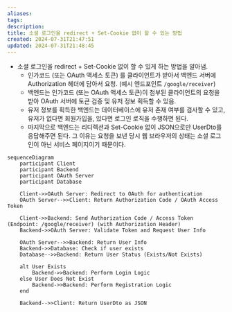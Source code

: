 ```yaml
---
aliases: 
tags: 
description:
title: 소셜 로그인을 redirect + Set-Cookie 없이 할 수 있는 방법
created: 2024-07-31T21:47:51
updated: 2024-07-31T21:48:45
---
```

- 소셜 로그인을 redirect + Set-Cookie 없이 할 수 있게 하는 방법을 알아냄.
    - 인가코드 (또는 OAuth 액세스 토큰) 를 클라이언트가 받아서 백엔드 서버에 Authorization 헤더에 담아서 요청. (예시 엔드포인트 `/google/receiver`)
    - 백엔드는 인가코드 (또는 OAuth 액세스 토큰)이 첨부된 클라이언트의 요청을 받아 OAuth 서버에 토큰 검증 및 유저 정보 획득할 수 있음.
    - 유저 정보를 획득한 백엔드는 데이터베이스에 유저 존재 여부를 검사할 수 있고, 유저가 없다면 회원가입을, 있다면 로그인 로직을 수행하면 된다.
    - 마지막으로 백엔드는 리디렉션과 Set-Cookie 없이 JSON으로만 UserDto를 응답해주면 된다. 그 이유는 요청을 보낸 당시 웹 브라우저의 상태는 소셜 로그인이 아닌 서비스 페이지이기 때문이다.

```mermaid
sequenceDiagram
    participant Client
    participant Backend
    participant OAuth Server
    participant Database

    Client->>OAuth Server: Redirect to OAuth for authentication
    OAuth Server-->>Client: Return Authorization Code / OAuth Access Token

    Client->>Backend: Send Authorization Code / Access Token (Endpoint: /google/receiver) (with Authorization Header)
    Backend->>OAuth Server: Validate Token and Request User Info

    OAuth Server-->>Backend: Return User Info
    Backend->>Database: Check if user exists
    Database-->>Backend: Return User Status (Exists/Not Exists)

    alt User Exists
        Backend->>Backend: Perform Login Logic
    else User Does Not Exist
        Backend->>Backend: Perform Registration Logic
    end

    Backend-->>Client: Return UserDto as JSON
```
